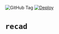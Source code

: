 ![GitHub Tag](https://img.shields.io/github/v/tag/spielhuus/recad_core)
[![Deploy](https://github.com/spielhuus/recad_core/actions/workflows/rust.yml/badge.svg)](https://github.com/spielhuus/recad_core/actions/workflows/rust.yml)

# `recad`
